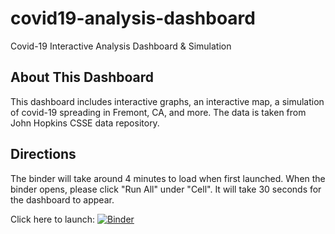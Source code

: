 # covid19-analysis-dashboard
Covid-19 Interactive Analysis Dashboard & Simulation


## About This Dashboard
This dashboard includes interactive graphs, an interactive map, a simulation of covid-19 spreading in Fremont, CA, and more. The data is taken from John Hopkins CSSE data repository.

## Directions 
The binder will take around 4 minutes to load when first launched. 
When the binder opens, please click "Run All" under "Cell". It will take 30 seconds for the dashboard to appear.

Click here to launch: [![Binder](https://mybinder.org/badge_logo.svg)](https://mybinder.org/v2/gh/ellenfang77/covid19-analysis-dashboard.git/master?filepath=covid_19_analysis.ipynb)

